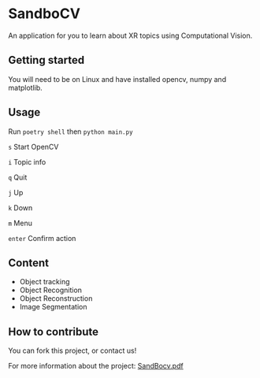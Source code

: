 # SandboCV

An application for you to learn about XR topics using Computational Vision.

## Getting started

You will need to be on Linux and have installed opencv, numpy and matplotlib.

## Usage

Run `poetry shell` then `python main.py`

`s` Start OpenCV

`i` Topic info

`q` Quit

`j` Up

`k` Down

`m` Menu

`enter` Confirm action

## Content

- Object tracking
- Object Recognition
- Object Reconstruction
- Image Segmentation

## How to contribute

You can fork this project, or contact us!

For more information about the project: [SandBocv.pdf](https://github.com/user-attachments/files/16651488/SandBocv.4.pdf)

